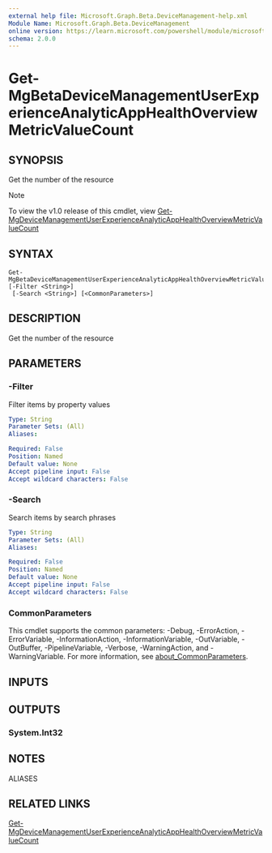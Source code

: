 ```yaml
---
external help file: Microsoft.Graph.Beta.DeviceManagement-help.xml
Module Name: Microsoft.Graph.Beta.DeviceManagement
online version: https://learn.microsoft.com/powershell/module/microsoft.graph.beta.devicemanagement/get-mgbetadevicemanagementuserexperienceanalyticapphealthoverviewmetricvaluecount
schema: 2.0.0
---
```


# Get-MgBetaDeviceManagementUserExperienceAnalyticAppHealthOverviewMetricValueCount

## SYNOPSIS
Get the number of the resource

> [!NOTE]
> To view the v1.0 release of this cmdlet, view [Get-MgDeviceManagementUserExperienceAnalyticAppHealthOverviewMetricValueCount](/powershell/module/Microsoft.Graph.DeviceManagement/Get-MgDeviceManagementUserExperienceAnalyticAppHealthOverviewMetricValueCount?view=graph-powershell-1.0)

## SYNTAX

```
Get-MgBetaDeviceManagementUserExperienceAnalyticAppHealthOverviewMetricValueCount [-Filter <String>]
 [-Search <String>] [<CommonParameters>]
```

## DESCRIPTION
Get the number of the resource

## PARAMETERS

### -Filter
Filter items by property values

```yaml
Type: String
Parameter Sets: (All)
Aliases:

Required: False
Position: Named
Default value: None
Accept pipeline input: False
Accept wildcard characters: False
```

### -Search
Search items by search phrases

```yaml
Type: String
Parameter Sets: (All)
Aliases:

Required: False
Position: Named
Default value: None
Accept pipeline input: False
Accept wildcard characters: False
```

### CommonParameters
This cmdlet supports the common parameters: -Debug, -ErrorAction, -ErrorVariable, -InformationAction, -InformationVariable, -OutVariable, -OutBuffer, -PipelineVariable, -Verbose, -WarningAction, and -WarningVariable. For more information, see [about_CommonParameters](http://go.microsoft.com/fwlink/?LinkID=113216).

## INPUTS

## OUTPUTS

### System.Int32
## NOTES

ALIASES

## RELATED LINKS
[Get-MgDeviceManagementUserExperienceAnalyticAppHealthOverviewMetricValueCount](/powershell/module/Microsoft.Graph.DeviceManagement/Get-MgDeviceManagementUserExperienceAnalyticAppHealthOverviewMetricValueCount?view=graph-powershell-1.0)

